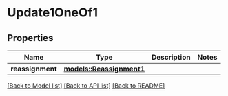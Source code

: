 # Update1OneOf1

## Properties

Name | Type | Description | Notes
------------ | ------------- | ------------- | -------------
**reassignment** | [**models::Reassignment1**](Reassignment1.md) |  | 

[[Back to Model list]](../README.md#documentation-for-models) [[Back to API list]](../README.md#documentation-for-api-endpoints) [[Back to README]](../README.md)


